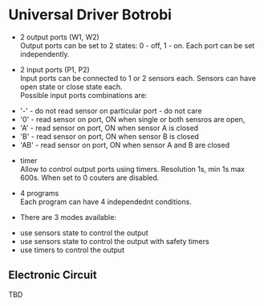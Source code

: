 Universal Driver
Botrobi
========

* 2 output ports (W1, W2)  
Output ports can be set to 2 states: 0 - off, 1 - on. Each port can be set independently.

* 2 input ports (P1, P2)  
Input ports can be connected to 1 or 2 sensors each. Sensors can have open state or close state each.  
Possible input ports combinations are:  
 - '-'  - do not read sensor on particular port - do not care
 - '0'  - read sensor on port, ON when single or both sensros are open,
 - 'A'  - read sensor on port, ON when sensor A is closed
 - 'B'  - read sensor on port, ON when sensor B is closed
 - 'AB' - read sensor on port, ON when sensor A and B are closed

* timer  
Allow to control output ports using timers. Resolution 1s, min 1s max 600s. When set to 0 couters are disabled.  

* 4 programs  
Each program can have 4 independednt conditions.  


* There are 3 modes available:  
- use sensors state to control the output
- use sensors state to control the output with safety timers
- use timers to control the output

Electronic Circuit
------------
TBD  

